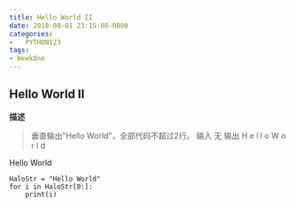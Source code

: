 ```yaml
---
title: Hello World II
date: 2018-08-01 23:15:08-0800
categories:
-   PYTHON123
tags:
- WeekOne
---
```

## Hello World II
**描述**
>垂直输出"Hello World"，全部代码不超过2行。
>输入
>无
>输出
>H
>e
>l
>l
>o
>W
>o
>r
>l
>d


Hello World
``` 
HaloStr = "Hello World"
for i in HaloStr[0:]:
    print(i)
```
